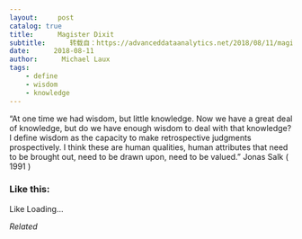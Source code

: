 ```yaml
---
layout:     post
catalog: true
title:      Magister Dixit
subtitle:      转载自：https://advanceddataanalytics.net/2018/08/11/magister-dixit-1311/
date:      2018-08-11
author:      Michael Laux
tags:
    - define
    - wisdom
    - knowledge
---
```


“At one time we had wisdom, but little knowledge. Now we have a great deal of knowledge, but do we have enough wisdom to deal with that knowledge? I define wisdom as the capacity to make retrospective judgments prospectively. I think these are human qualities, human attributes that need to be brought out, need to be drawn upon, need to be valued.” Jonas Salk ( 1991 )





### Like this:

Like Loading...


*Related*

